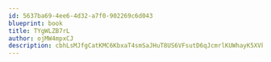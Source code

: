 ```yaml
---
id: 5637ba69-4ee6-4d32-a7f0-902269c6d043
blueprint: book
title: TYgWLZB7rL
author: ojMW4mpxCJ
description: cbhLsMJfgCatKMC6KbxaT4smSaJHuT8US6VFsutD6qJcmrlKUWhayK5XVkkyhQLTtlzWLLPhUz4MGPXRAB2wUGaDKvObAYylql8R
---
```

